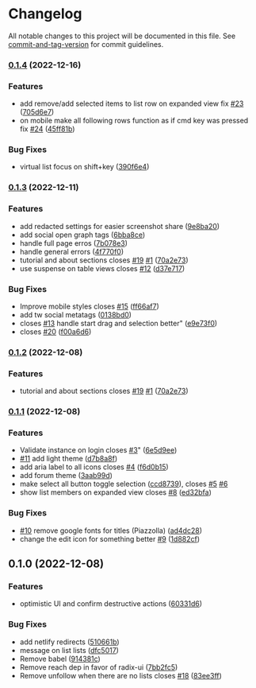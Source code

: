 # Changelog

All notable changes to this project will be documented in this file. See [commit-and-tag-version](https://github.com/absolute-version/commit-and-tag-version) for commit guidelines.

### [0.1.4](https://github.com/afk-mario/federike/compare/v0.1.3...v0.1.4) (2022-12-16)


### Features

* add remove/add selected items to list row on expanded view fix [#23](https://github.com/afk-mario/federike/issues/23) ([705d6e7](https://github.com/afk-mario/federike/commit/705d6e72107b4916cec1a4f762b95e25a580939b))
* on mobile make all following rows function as if cmd key was pressed fix [#24](https://github.com/afk-mario/federike/issues/24) ([45ff81b](https://github.com/afk-mario/federike/commit/45ff81b0a8e1272d003be973d9c87137cc5e4adb))


### Bug Fixes

* virtual list focus on shift+key ([390f6e4](https://github.com/afk-mario/federike/commit/390f6e41cfaa7ddde230efd83a53bcb8d02c6feb))

### [0.1.3](https://github.com/afk-mario/federike/compare/v0.1.1...v0.1.3) (2022-12-11)


### Features

* add redacted settings for easier screenshot share ([9e8ba20](https://github.com/afk-mario/federike/commit/9e8ba20516c6c40252f7af8ae6a786b56f8deb30))
* add social open graph tags ([6bba8ce](https://github.com/afk-mario/federike/commit/6bba8ce9193537d713de52f2fccd648ad1584759))
* handle full page erros ([7b078e3](https://github.com/afk-mario/federike/commit/7b078e3b33b0f5dbb86f9d1c5e8153e033cb0f6b))
* handle general errors ([4f770f0](https://github.com/afk-mario/federike/commit/4f770f080dd3c59b00a15e3d41609372cbac486a))
* tutorial and about sections closes [#19](https://github.com/afk-mario/federike/issues/19) [#1](https://github.com/afk-mario/federike/issues/1) ([70a2e73](https://github.com/afk-mario/federike/commit/70a2e739ad6396b25b327dbda58e0518523775ba))
* use suspense on table views closes [#12](https://github.com/afk-mario/federike/issues/12) ([d37e717](https://github.com/afk-mario/federike/commit/d37e717e410a7ddb57463a9319bc62ea65d60dab))


### Bug Fixes

*  Improve mobile styles closes [#15](https://github.com/afk-mario/federike/issues/15) ([ff66af7](https://github.com/afk-mario/federike/commit/ff66af7fe6210d79c1136f8cbb4db4c6f100da54))
* add tw social metatags ([0138bd0](https://github.com/afk-mario/federike/commit/0138bd04fa4a382768838001cfc81e56c02246e4))
* closes [#13](https://github.com/afk-mario/federike/issues/13) handle start drag and selection better" ([e9e73f0](https://github.com/afk-mario/federike/commit/e9e73f01f7eff7c25a122532cc26d8a68d38b85b))
* closes [#20](https://github.com/afk-mario/federike/issues/20) ([f00a6d6](https://github.com/afk-mario/federike/commit/f00a6d654c38e2d785eb915a6b3a923a7d0c6839))

### [0.1.2](https://github.com/afk-mario/federike/compare/v0.1.1...v0.1.2) (2022-12-08)


### Features

* tutorial and about sections closes [#19](https://github.com/afk-mario/federike/issues/19) [#1](https://github.com/afk-mario/federike/issues/1) ([70a2e73](https://github.com/afk-mario/federike/commit/70a2e739ad6396b25b327dbda58e0518523775ba))

### [0.1.1](https://github.com/afk-mario/federike/compare/v0.1.0...v0.1.1) (2022-12-08)


### Features

*  Validate instance on login closes [#3](https://github.com/afk-mario/federike/issues/3)" ([6e5d9ee](https://github.com/afk-mario/federike/commit/6e5d9eeeb31834754cd728cb9ec46b681464354f))
* [#11](https://github.com/afk-mario/federike/issues/11) add light theme ([d7b8a8f](https://github.com/afk-mario/federike/commit/d7b8a8fce8d92c47011f0de1e84452f2724ed237))
* add aria label to all icons closes [#4](https://github.com/afk-mario/federike/issues/4) ([f6d0b15](https://github.com/afk-mario/federike/commit/f6d0b15d680511a6b21a5ea72ef06966684ce893))
* add forum theme ([3aab99d](https://github.com/afk-mario/federike/commit/3aab99d7eda8ad56850e79aa7e03d692ad0dd19d))
* make select all button toggle selection ([ccd8739](https://github.com/afk-mario/federike/commit/ccd8739f3ea930f80fdd5af9f31c218e994e8e90)), closes [#5](https://github.com/afk-mario/federike/issues/5) [#6](https://github.com/afk-mario/federike/issues/6)
* show list members on expanded view closes [#8](https://github.com/afk-mario/federike/issues/8) ([ed32bfa](https://github.com/afk-mario/federike/commit/ed32bfa3461c970ca2a0941ceee7b6a8bbf5defe))


### Bug Fixes

* [#10](https://github.com/afk-mario/federike/issues/10) remove google fonts for titles (Piazzolla) ([ad4dc28](https://github.com/afk-mario/federike/commit/ad4dc288a01977374eb3a005704f3f56fc0efda0))
* change the edit icon for something better [#9](https://github.com/afk-mario/federike/issues/9) ([1d882cf](https://github.com/afk-mario/federike/commit/1d882cfa0bb17aaabdfdb96fa7fea42fb79fb62d))

## 0.1.0 (2022-12-08)


### Features

* optimistic UI and confirm destructive actions ([60331d6](https://github.com/afk-mario/federike/commit/60331d62c2a1c4242cf6e644db0c4ac3d7e9c14d))


### Bug Fixes

* add netlify redirects ([510661b](https://github.com/afk-mario/federike/commit/510661bee54a7eb03e1d5215d796594964036361))
* message on list lists ([dfc5017](https://github.com/afk-mario/federike/commit/dfc5017e6be31e162bdcfa60a3680827d981e173))
* Remove babel ([914381c](https://github.com/afk-mario/federike/commit/914381cd75e662685ee05a720f4829459c6f9001))
* Remove reach dep in favor of radix-ui ([7bb2fc5](https://github.com/afk-mario/federike/commit/7bb2fc53c7b6920f25dcb811889ffa4befde8072))
* Remove unfollow when there are no lists closes [#18](https://github.com/afk-mario/federike/issues/18) ([83ee3ff](https://github.com/afk-mario/federike/commit/83ee3ff7d9d6f5646217e187720db11c0d439fff))
